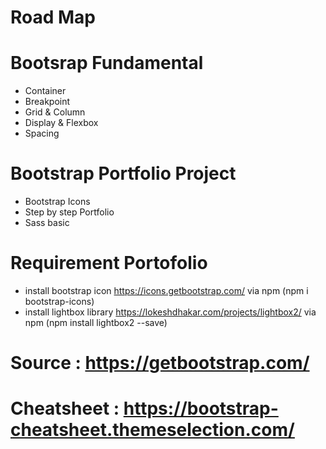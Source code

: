 # Road Map

# Bootsrap Fundamental

-   Container
-   Breakpoint
-   Grid & Column
-   Display & Flexbox
-   Spacing

# Bootstrap Portfolio Project

-   Bootstrap Icons
-   Step by step Portfolio
-   Sass basic

# Requirement Portofolio

-   install bootstrap icon https://icons.getbootstrap.com/ via npm (npm i bootstrap-icons)
-   install lightbox library https://lokeshdhakar.com/projects/lightbox2/ via npm (npm install lightbox2 --save)

# Source : https://getbootstrap.com/

# Cheatsheet : https://bootstrap-cheatsheet.themeselection.com/

